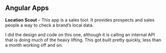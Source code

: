 
## Angular Apps

**Location Scout** – This app is a sales tool. It provides prospects and sales people a way to check a brand’s local data.

I did the design and code on this one, although it is calling an internal API that is doing much of the heavy lifting. This got built pretty quickly, less than a month working off and on.

